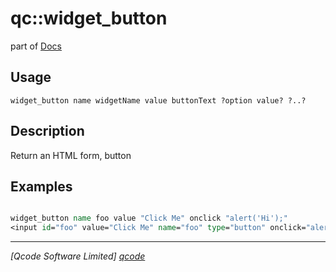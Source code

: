 qc::widget_button
=================

part of [Docs](../index.md)

Usage
-----
`
	widget_button name widgetName value buttonText ?option value? ?..?
    `

Description
-----------
Return an HTML form, button

Examples
--------
```tcl

widget_button name foo value "Click Me" onclick "alert('Hi');"
<input id="foo" value="Click Me" name="foo" type="button" onclick="alert('Hi');">

```

----------------------------------
*[Qcode Software Limited] [qcode]*

[qcode]: http://www.qcode.co.uk "Qcode Software"